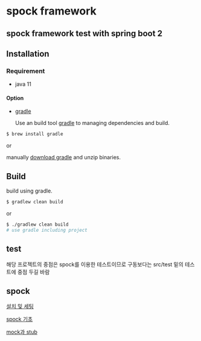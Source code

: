 # spock framework 

## spock framework test with spring boot 2

## Installation
### Requirement
* java 11
#### Option
* [gradle](https://gradle.org/install/)

  Use an build tool [gradle](https://gradle.org/install/) to managing dependencies and build.

```bash
$ brew install gradle
```    
or

manually [download gradle](https://gradle.org/releases/) and unzip binaries.

## Build

build using gradle.
```bash
$ gradlew clean build 
```
or

```bash
$ ./gradlew clean build
# use gradle including project
```

## test 
해당 프로젝트의 중점은 spock를 이용한 테스트이므로 구동보다는 
src/test 밑의 테스트에 중점 두길 바람

## spock 
[설치 및 세팅](./SETUP.md)

[spock 기초](./BASIC.md)

[mock과 stub](./APPEND.md)